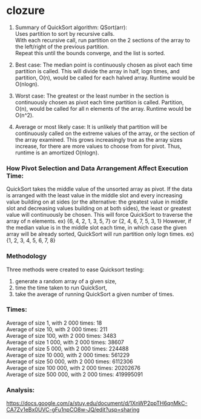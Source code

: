 # clozure
1. Summary of QuickSort algorithm:
QSort(arr):  
Uses partition to sort by recursive calls.  
With each recursive call, run partition on the 2 sections of the array to the left/right of the previous partition.  
Repeat this until the bounds converge, and the list is sorted.

2. Best case:
The median point is continuously chosen as pivot each time partition is called. This will divide the array in half, logn times, and partition, O(n), would be called for each halved array. Runtime would be O(nlogn).
 
3. Worst case:
The greatest or the least number in the section is continuously chosen as pivot each time partition is called. Partition, O(n), would be called for all n elements of the array. Runtime would be O(n^2).

4. Average or most likely case:
It is unlikely that partition will be continuously called on the extreme values of the array, or the section of the array examined. This grows increasingly true as the array sizes increase, for there are more values to choose from for pivot. Thus, runtime is an amortized O(nlogn).

### How Pivot Selection and Data Arrangement Affect Execution Time: 
QuickSort takes the middle value of the unsorted array as pivot. If the data is arranged with the least value in the middle slot and every increasing value building on at sides (or the alternative: the greatest value in middle slot and decreasing values building on at both sides), the least or greatest value will continuously be chosen. This will force QuickSort to traverse the array of n elements. 
ex) {6, 4, 2, 1, 3, 5, 7} or {2, 4, 6, 7, 5, 3, 1}
However, if the median value is in the middle slot each time, in which case the given array will be already sorted, QuickSort will run partition only logn times.
ex) {1, 2, 3, 4, 5, 6, 7, 8}

### Methodology
Three methods were created to ease Quicksort testing:  
1. generate a random array of a given size,  
2. time the time taken to run QuickSort,  
3. take the average of running QuickSort a given number of times.

### Times:  
Average of size 1, with 2 000 times: 18  
Average of size 10, with 2 000 times: 211  
Average of size 100, with 2 000 times: 3483  
Average of size 1 000, with 2 000 times: 38607  
Average of size 5 000, with 2 000 times: 224488  
Average of size 10 000, with 2 000 times: 561229  
Average of size 50 000, with 2 000 times: 6112306  
Average of size 100 000, with 2 000 times: 20202676  
Average of size 500 000, with 2 000 times: 419995091  

### Analysis: 
https://docs.google.com/a/stuy.edu/document/d/1XnWP2ppTH6qnMkC-CA7Zv1eBx0UVC-gFu1npCO8w-JQ/edit?usp=sharing
